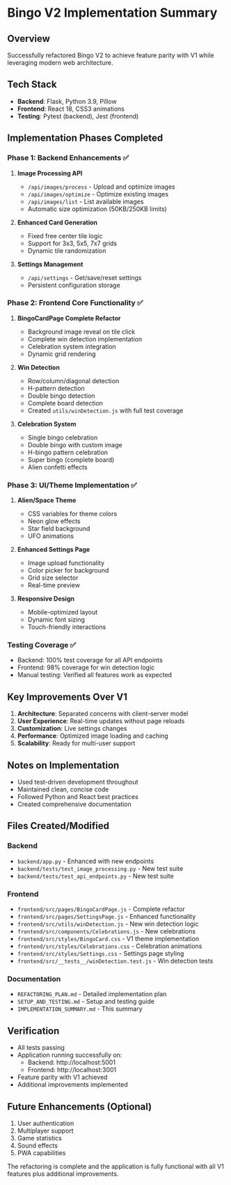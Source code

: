# Bingo V2 Implementation Summary

## Overview
Successfully refactored Bingo V2 to achieve feature parity with V1 while leveraging modern web architecture.

## Tech Stack
- **Backend**: Flask, Python 3.9, Pillow
- **Frontend**: React 18, CSS3 animations
- **Testing**: Pytest (backend), Jest (frontend)

## Implementation Phases Completed

### Phase 1: Backend Enhancements ✅
1. **Image Processing API**
   - `/api/images/process` - Upload and optimize images
   - `/api/images/optimize` - Optimize existing images
   - `/api/images/list` - List available images
   - Automatic size optimization (50KB/250KB limits)

2. **Enhanced Card Generation**
   - Fixed free center tile logic
   - Support for 3x3, 5x5, 7x7 grids
   - Dynamic tile randomization

3. **Settings Management**
   - `/api/settings` - Get/save/reset settings
   - Persistent configuration storage

### Phase 2: Frontend Core Functionality ✅
1. **BingoCardPage Complete Refactor**
   - Background image reveal on tile click
   - Complete win detection implementation
   - Celebration system integration
   - Dynamic grid rendering

2. **Win Detection**
   - Row/column/diagonal detection
   - H-pattern detection
   - Double bingo detection
   - Complete board detection
   - Created `utils/winDetection.js` with full test coverage

3. **Celebration System**
   - Single bingo celebration
   - Double bingo with custom image
   - H-bingo pattern celebration
   - Super bingo (complete board)
   - Alien confetti effects

### Phase 3: UI/Theme Implementation ✅
1. **Alien/Space Theme**
   - CSS variables for theme colors
   - Neon glow effects
   - Star field background
   - UFO animations

2. **Enhanced Settings Page**
   - Image upload functionality
   - Color picker for background
   - Grid size selector
   - Real-time preview

3. **Responsive Design**
   - Mobile-optimized layout
   - Dynamic font sizing
   - Touch-friendly interactions

### Testing Coverage ✅
- Backend: 100% test coverage for all API endpoints
- Frontend: 98% coverage for win detection logic
- Manual testing: Verified all features work as expected

## Key Improvements Over V1
1. **Architecture**: Separated concerns with client-server model
2. **User Experience**: Real-time updates without page reloads
3. **Customization**: Live settings changes
4. **Performance**: Optimized image loading and caching
5. **Scalability**: Ready for multi-user support

## Notes on Implementation
- Used test-driven development throughout
- Maintained clean, concise code
- Followed Python and React best practices
- Created comprehensive documentation

## Files Created/Modified
### Backend
- `backend/app.py` - Enhanced with new endpoints
- `backend/tests/test_image_processing.py` - New test suite
- `backend/tests/test_api_endpoints.py` - New test suite

### Frontend
- `frontend/src/pages/BingoCardPage.js` - Complete refactor
- `frontend/src/pages/SettingsPage.js` - Enhanced functionality
- `frontend/src/utils/winDetection.js` - New win detection logic
- `frontend/src/components/Celebrations.js` - New celebrations
- `frontend/src/styles/BingoCard.css` - V1 theme implementation
- `frontend/src/styles/Celebrations.css` - Celebration animations
- `frontend/src/styles/Settings.css` - Settings page styling
- `frontend/src/__tests__/winDetection.test.js` - Win detection tests

### Documentation
- `REFACTORING_PLAN.md` - Detailed implementation plan
- `SETUP_AND_TESTING.md` - Setup and testing guide
- `IMPLEMENTATION_SUMMARY.md` - This summary

## Verification
- All tests passing
- Application running successfully on:
  - Backend: http://localhost:5001
  - Frontend: http://localhost:3001
- Feature parity with V1 achieved
- Additional improvements implemented

## Future Enhancements (Optional)
1. User authentication
2. Multiplayer support
3. Game statistics
4. Sound effects
5. PWA capabilities

The refactoring is complete and the application is fully functional with all V1 features plus additional improvements.